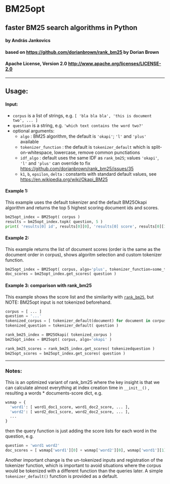 # BM25opt
## faster BM25 search algorithms in Python
####  by András Jankovics
####  based on https://github.com/dorianbrown/rank_bm25 by Dorian Brown
####  Apache License, Version 2.0 http://www.apache.org/licenses/LICENSE-2.0
----
## Usage:
#### Input:
 - ```corpus``` is a list of strings, e.g. ```[ 'bla bla bla', 'this is document two', ... ]```
 - ```question``` is a string, e.g. ```'which text contains the word two?'```
 - optional arguments:
   - ```algo``` : BM25 algorithm, the default is ```'okapi'```; ```'l'``` and ```'plus'``` available
   - ```tokenizer_function``` : the default is ```tokenizer_default``` which is split-on-whitespace, lowercase, remove common punctiations
   - ```idf_algo``` : default uses the same IDF as ```rank_bm25```; values ```'okapi'```, ```'l'``` and ```'plus'``` can override to fix https://github.com/dorianbrown/rank_bm25/issues/35
   - ```k1```, ```b```, ```epsilon```, ```delta``` : constants with standard default values, see https://en.wikipedia.org/wiki/Okapi_BM25
#### Example 1:
This example uses the default tokenizer and the default BM25Okapi algorithm and returns the top 5 highest scoring document ids and scores.
```python
bm25opt_index = BM25opt( corpus )
results = bm25opt_index.topk( question, 5 )
print( 'results[0] id', results[0][0], 'results[0] score', results[0][1], 'results[0] document', corpus[ results[0][0] ] )
```
#### Example 2:
This example returns the list of document scores (order is the same as the document order in corpus), shows algoritm selection and custom tokenizer function.
```python
bm25opt_index = BM25opt( corpus, algo='plus', tokenizer_function=some_tokenizer_function )
doc_scores = bm25opt_index.get_scores( question )
```
#### Example 3: comparison with rank_bm25
This example shows the score list and the similarity with [```rank_bm25```](https://github.com/dorianbrown/rank_bm25), but NOTE: BM25opt input is not tokenized beforehand.
```python
corpus = [ ... ]
question = '...'
tokenized_corpus = [ tokenizer_default(document) for document in corpus ]
tokenized_question = tokenizer_default( question )

rank_bm25_index = BM25Okapi( tokenized_corpus )
bm25opt_index = BM25opt( corpus, algo='okapi' )

rank_bm25_scores = rank_bm25_index.get_scores( tokenizedquestion )
bm25opt_scores = bm25opt_index.get_scores( question )
```
----
### Notes:
This is an optimized variant of rank_bm25 where the key insight is that we can calculate almost everything at index creation time in ```__init__()``` , resulting a words * documents-score dict, e.g.
```python
wsmap = {
  'word1': [ word1_doc1_score, word1_doc2_score, ... ],
  'word2': [ word2_doc1_score, word2_doc2_score, ... ],
  ...
}
```
then the query function is just adding the score lists for each word in the question, e.g. 
```python
question = 'word1 word2'
doc_scores = [ wsmap['word1'][0] + wsmap['word2'][0], wsmap['word1'][1] + wsmap['word2'][1], ... ]
```
Another important change is the un-tokenized inputs and registration of the tokenizer function, which is important to avoid situations where the corpus would be tokenized with a different function than the queries later. A simple ```tokenizer_default()``` function is provided as a default.

